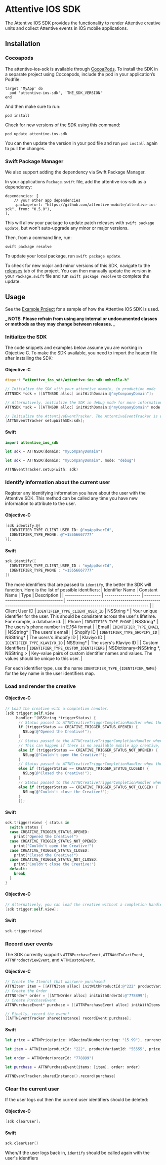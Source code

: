 # Attentive IOS SDK

The Attentive IOS SDK provides the functionality to render Attentive creative units and collect Attentive events in IOS mobile applications.

## Installation

### Cocoapods

The attentive-ios-sdk is available through [CocoaPods](https://cocoapods.org). To install the SDK in a separate project using Cocoapods, include the pod in your application’s Podfile:

```
target 'MyApp' do
  pod 'attentive-ios-sdk', 'THE_SDK_VERSION'
end
```

And then make sure to run:

```
pod install
```

Check for new versions of the SDK using this command:

```
pod update attentive-ios-sdk
```

You can then update the version in your pod file and run `pod install` again to pull the changes.

### Swift Package Manager

We also support adding the dependency via Swift Package Manager.

In your applications `Package.swift` file, add the attentive-ios-sdk as a dependency:

```
dependencies: [
    // your other app dependencies
    .package(url: "https://github.com/attentive-mobile/attentive-ios-sdk", from: "0.5.0"),
],
```

This will allow your package to update patch releases with `swift package update`, but won't auto-upgrade any minor or major versions.

Then, from a command line, run:

```
swift package resolve
```

To update your local package, run `swift package update`.

To check for new major and minor versions of this SDK, navigate to the [releases](https://github.com/attentive-mobile/attentive-ios-sdk/releases) tab of the project. You can then manually update the version in your `Package.swift` file and run `swift package resolve` to complete the update.

## Usage

See the [Example Project](https://github.com/attentive-mobile/attentive-ios-sdk/tree/main/Example) for a sample of how the Attentive
IOS SDK is used.

****_ NOTE: Please refrain from using any internal or undocumented classes or methods as they may change between releases. _****

### Initialize the SDK

The code snippets and examples below assume you are working in Objective C. To make the SDK available, you need to import the header
file after installing the SDK:

#### Objective-C

```objectiveC
#import "attentive_ios_sdk/attentive-ios-sdk-umbrella.h"
```

```objectiveC
// Initialize the SDK with your attentive domain, in production mode
ATTNSDK *sdk = [[ATTNSDK alloc] initWithDomain:@"myCompanyDomain"];

// Alternatively, initialize the SDK in debug mode for more information about your creative and filtering rules
ATTNSDK *sdk = [[ATTNSDK alloc] initWithDomain:@"myCompanyDomain" mode:@"debug"];

// Initialize the AttentiveEventTracker. The AttentiveEventTracker is used to send user events (e.g. a Purchase) to Attentive. It must be set up before it can be used to send events.
[ATTNEventTracker setupWithSDk:sdk];
```

#### Swift

```swift
import attentive_ios_sdk
```

```swift
let sdk = ATTNSDK(domain: "myCompanyDomain")

let sdk = ATTNSDK(domain: "myCompanyDomain", mode: "debug")

ATTNEventTracker.setup(with: sdk)
```

### Identify information about the current user

Register any identifying information you have about the user with the Attentive SDK. This method can be called any time you have new information to attribute to the user.

#### Objective-C

```objectiveC
[sdk identify:@{ 
  IDENTIFIER_TYPE_CLIENT_USER_ID: @"myAppUserId", 
  IDENTIFIER_TYPE_PHONE: @"+15556667777"
}];
```

#### Swift

```swift
sdk.identify([
  IDENTIFIER_TYPE_CLIENT_USER_ID : "myAppUserId",
  IDENTIFIER_TYPE_PHONE : "+15556667777"
])
```
The more identifiers that are passed to `identify`, the better the SDK will function. Here is the list of possible identifiers:
| Identifier Name | Constant Name | Type | Description |
| ------------------ | ------------------ | ------------------------------------- | ----------------------------------------------------------------------------------------------------------------------- |
| Client User ID | `IDENTIFIER_TYPE_CLIENT_USER_ID` | NSString * | Your unique identifier for the user. This should be consistent across the user's lifetime. For example, a database id. |
| Phone | `IDENTIFIER_TYPE_PHONE` | NSString* | The users's phone number in E.164 format |
| Email | `IDENTIFIER_TYPE_EMAIL` | NSString* | The users's email |
| Shopify ID | `IDENTIFIER_TYPE_SHOPIFY_ID` | NSString* | The users's Shopify ID |
| Klaviyo ID | `IDENTIFIER_TYPE_KLAVIYO_ID` | NSString* | The users's Klaviyo ID |
| Custom Identifiers | `IDENTIFIER_TYPE_CUSTOM_IDENTIFIERS` | NSDictionary<NSString *, NSString _>_ | Key-value pairs of custom identifier names and values. The values should be unique to this user. |

For each identifier type, use the name `IDENTIFIER_TYPE_{IDENTIFIER_NAME}` for the key name in the user identifiers map.

### Load and render the creative

#### Objective-C

```objectiveC
// Load the creative with a completion handler.
[sdk trigger:self.view
     handler:^(NSString *triggerStatus) {
      // Status passed to ATTNCreativeTriggerCompletionHandler when the creative is opened sucessfully
      if (triggerStatus == CREATIVE_TRIGGER_STATUS_OPENED) {
        NSLog(@"Opened the Creative!");
      }
      // Status passed to the ATTNCreativeTriggerCompletionHandler when the Creative has been triggered but it is not opened successfully. 
      // This can happen if there is no available mobile app creative, if the creative is fatigued, if the creative call has been timed out, or if an unknown exception occurs.
      else if (triggerStatus == CREATIVE_TRIGGER_STATUS_NOT_OPENED) {
        NSLog(@"Couldn't open the Creative!");
      }
      // Status passed to ATTNCreativeTriggerCompletionHandler when the creative is closed sucessfully
      else if (triggerStatus == CREATIVE_TRIGGER_STATUS_CLOSED) {
        NSLog(@"Closed the Creative!");
      }
      // Status passed to the ATTNCreativeTriggerCompletionHandler when the Creative is not closed due to an unknown exception
      else if (triggerStatus == CREATIVE_TRIGGER_STATUS_NOT_CLOSED) {
        NSLog(@"Couldn't close the Creative!");
      }
      }];
```

#### Swift

```swift
sdk.trigger(view) { status in
  switch status {
  case CREATIVE_TRIGGER_STATUS_OPENED:
    print("Opened the Creative!")
  case CREATIVE_TRIGGER_STATUS_NOT_OPENED:
    print("Couldn't open the Creative!")
  case CREATIVE_TRIGGER_STATUS_CLOSED:
    print("Closed the Creative!")
  case CREATIVE_TRIGGER_STATUS_NOT_CLOSED:
    print("Couldn't close the Creative!")
  default:
    break
  }
}
```

#### Objective-C

```objectiveC
// Alternatively, you can load the creative without a completion handler
[sdk trigger:self.view];
```

#### Swift

```swift
sdk.trigger(view)
```

### Record user events

The SDK currently supports `ATTNPurchaseEvent`, `ATTNAddToCartEvent`, `ATTNProductViewEvent`, and `ATTNCustomEvent`.

#### Objective-C

```objectiveC
// Create the Item(s) that was/were purchased
ATTNItem* item = [[ATTNItem alloc] initWithProductId:@"222" productVariantId:@"55555" price:[[ATTNPrice alloc] initWithPrice:[[NSDecimalNumber alloc] initWithString:@"15.99"] currency:@"USD"]];
// Create the Order
ATTNOrder* order = [[ATTNOrder alloc] initWithOrderId:@"778899"];
// Create PurchaseEvent
ATTNPurchaseEvent* purchase = [[ATTNPurchaseEvent alloc] initWithItems:@[item] order:order];

// Finally, record the event!
[[ATTNEventTracker sharedInstance] recordEvent:purchase];
```

#### Swift

```swift
let price = ATTNPrice(price: NSDecimalNumber(string: "15.99"), currency: "USD")

let item = ATTNItem(productId: "222", productVariantId: "55555", price: price)

let order = ATTNOrder(orderId: "778899")

let purchase = ATTNPurchaseEvent(items: [item], order: order)

ATTNEventTracker.sharedInstance().record(purchase)
```

### Clear the current user

If the user logs out then the current user identifiers should be deleted:

#### Objective-C

```objectiveC
[sdk clearUser];
```

#### Swift

```swift
sdk.clearUser()
```

When/if the user logs back in, `identify` should be called again with the user's identfiers
